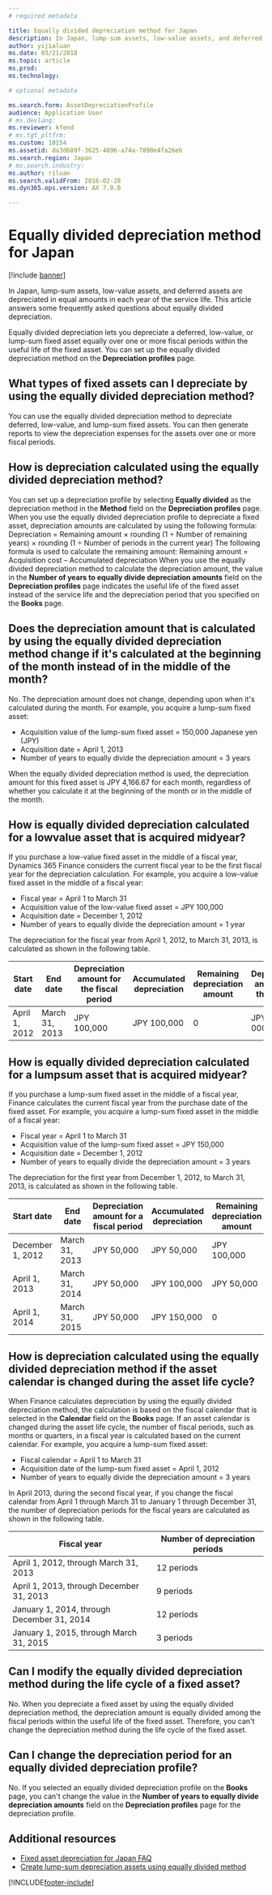 ```yaml
---
# required metadata

title: Equally divided depreciation method for Japan
description: In Japan, lump-sum assets, low-value assets, and deferred assets are depreciated in equal amounts in each year of the service life. This article answers some frequently asked questions about equally divided depreciation.
author: yijialuan
ms.date: 03/21/2018
ms.topic: article
ms.prod: 
ms.technology: 

# optional metadata

ms.search.form: AssetDepreciationProfile
audience: Application User
# ms.devlang: 
ms.reviewer: kfend
# ms.tgt_pltfrm: 
ms.custom: 10154
ms.assetid: da3d689f-3625-4896-a74a-7890e4fa26eb
ms.search.region: Japan
# ms.search.industry: 
ms.author: riluan
ms.search.validFrom: 2016-02-28
ms.dyn365.ops.version: AX 7.0.0

---
```


# Equally divided depreciation method for Japan

[!include [banner](../includes/banner.md)]

In Japan, lump-sum assets, low-value assets, and deferred assets are depreciated in equal amounts in each year of the service life. This article answers some frequently asked questions about equally divided depreciation.

Equally divided depreciation lets you depreciate a deferred, low-value, or lump-sum fixed asset equally over one or more fiscal periods within the useful life of the fixed asset. You can set up the equally divided depreciation method on the **Depreciation profiles** page.

## What types of fixed assets can I depreciate by using the equally divided depreciation method?
You can use the equally divided depreciation method to depreciate deferred, low-value, and lump-sum fixed assets. You can then generate reports to view the depreciation expenses for the assets over one or more fiscal periods.

## How is depreciation calculated using the equally divided depreciation method?
You can set up a depreciation profile by selecting **Equally divided** as the depreciation method in the **Method** field on the **Depreciation profiles** page. When you use the equally divided depreciation profile to depreciate a fixed asset, depreciation amounts are calculated by using the following formula: Depreciation = Remaining amount × rounding (1 ÷ Number of remaining years) × rounding (1 ÷ Number of periods in the current year) The following formula is used to calculate the remaining amount: Remaining amount = Acquisition cost – Accumulated depreciation When you use the equally divided depreciation method to calculate the depreciation amount, the value in the **Number of years to equally divide depreciation amounts** field on the **Depreciation profiles** page indicates the useful life of the fixed asset instead of the service life and the depreciation period that you specified on the **Books** page.

## Does the depreciation amount that is calculated by using the equally divided depreciation method change if it's calculated at the beginning of the month instead of in the middle of the month?
No. The depreciation amount does not change, depending upon when it's calculated during the month. For example, you acquire a lump-sum fixed asset:

-   Acquisition value of the lump-sum fixed asset = 150,000 Japanese yen (JPY)
-   Acquisition date = April 1, 2013
-   Number of years to equally divide the depreciation amount = 3 years

When the equally divided depreciation method is used, the depreciation amount for this fixed asset is JPY 4,166.67 for each month, regardless of whether you calculate it at the beginning of the month or in the middle of the month.

## How is equally divided depreciation calculated for a lowvalue asset that is acquired midyear?
If you purchase a low-value fixed asset in the middle of a fiscal year, Dynamics 365 Finance considers the current fiscal year to be the first fiscal year for the depreciation calculation. For example, you acquire a low-value fixed asset in the middle of a fiscal year:

-   Fiscal year = April 1 to March 31
-   Acquisition value of the low-value fixed asset = JPY 100,000
-   Acquisition date = December 1, 2012
-   Number of years to equally divide the depreciation amount = 1 year

The depreciation for the fiscal year from April 1, 2012, to March 31, 2013, is calculated as shown in the following table.

| Start date    | End date       | Depreciation amount for the fiscal period | Accumulated depreciation | Remaining depreciation amount | Depreciation amount for the month |
|---------------|----------------|-------------------------------------------|--------------------------|-------------------------------|-----------------------------------|
| April 1, 2012 | March 31, 2013 | JPY 100,000                               | JPY 100,000              | 0                             | JPY 100, 000                      |

## How is equally divided depreciation calculated for a lumpsum asset that is acquired midyear?
If you purchase a lump-sum fixed asset in the middle of a fiscal year, Finance calculates the current fiscal year from the purchase date of the fixed asset. For example, you acquire a lump-sum fixed asset in the middle of a fiscal year:

-   Fiscal year = April 1 to March 31
-   Acquisition value of the lump-sum fixed asset = JPY 150,000
-   Acquisition date = December 1, 2012
-   Number of years to equally divide the depreciation amount = 3 years

The depreciation for the first year from December 1, 2012, to March 31, 2013, is calculated as shown in the following table.

| Start date       | End date       | Depreciation amount for a fiscal period | Accumulated depreciation | Remaining depreciation amount | Depreciation amount for a month |
|------------------|----------------|-----------------------------------------|--------------------------|-------------------------------|---------------------------------|
| December 1, 2012 | March 31, 2013 | JPY 50,000                              | JPY 50,000               | JPY 100,000                   | JPY 12,500                      |
| April 1, 2013    | March 31, 2014 | JPY 50,000                              | JPY 100,000              | JPY 50,000                    | JPY 4,167                       |
| April 1, 2014    | March 31, 2015 | JPY 50,000                              | JPY 150,000              | 0                             | JPY 4,167                       |

## How is depreciation calculated using the equally divided depreciation method if the asset calendar is changed during the asset life cycle?
When Finance calculates depreciation by using the equally divided depreciation method, the calculation is based on the fiscal calendar that is selected in the **Calendar** field on the **Books** page. If an asset calendar is changed during the asset life cycle, the number of fiscal periods, such as months or quarters, in a fiscal year is calculated based on the current calendar. For example, you acquire a lump-sum fixed asset:

-   Fiscal calendar = April 1 to March 31
-   Acquisition date of the lump-sum fixed asset = April 1, 2012
-   Number of years to equally divide the depreciation amount = 3 years

In April 2013, during the second fiscal year, if you change the fiscal calendar from April 1 through March 31 to January 1 through December 31, the number of depreciation periods for the fiscal years are calculated as shown in the following table.

| Fiscal year                                | Number of depreciation periods |
|--------------------------------------------|--------------------------------|
| April 1, 2012, through March 31, 2013      | 12 periods                     |
| April 1, 2013, through December 31, 2013   | 9 periods                      |
| January 1, 2014, through December 31, 2014 | 12 periods                     |
| January 1, 2015, through March 31, 2015    | 3 periods                      |

## Can I modify the equally divided depreciation method during the life cycle of a fixed asset?
No. When you depreciate a fixed asset by using the equally divided depreciation method, the depreciation amount is equally divided among the fiscal periods within the useful life of the fixed asset. Therefore, you can't change the depreciation method during the life cycle of the fixed asset.

## Can I change the depreciation period for an equally divided depreciation profile?
No. If you selected an equally divided depreciation profile on the **Books** page, you can't change the value in the **Number of years to equally divide depreciation amounts** field on the **Depreciation profiles** page for the depreciation profile.

## Additional resources
- [Fixed asset depreciation for Japan FAQ](apac-jpn-fixed-asset-depreciation.md)
- [Create lump-sum depreciation assets using equally divided method](./tasks/create-lump-sum-depreciation-assets-equally-divided-method.md)





[!INCLUDE[footer-include](../../includes/footer-banner.md)]